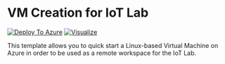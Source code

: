 # VM Creation for IoT Lab

[![Deploy To Azure](https://raw.githubusercontent.com/GiovanniGrieco/iot-lab-workspace-quickstart/master/images/images/deploytoazure.svg?sanitize=true)](https://portal.azure.com/#create/Microsoft.Template/uri/https%3A%2F%2Fraw.githubusercontent.com%2FGiovanniGrieco%2Fiot-lab-workspace-quickstart%2Fmaster%2Fazuredeploy.json)
[![Visualize](https://raw.githubusercontent.com/GiovanniGrieco/iot-lab-workspace-quickstart/master/images/images/visualizebutton.svg?sanitize=true)](http://armviz.io/#/?load=https%3A%2F%2Fraw.githubusercontent.com%2FGiovanniGrieco%2Fiot-lab-workspace-quickstart%2Fmaster%2Fazuredeploy.json)

This template allows you to quick start a Linux-based Virtual Machine on Azure in order to be used as a remote workspace for the IoT Lab.
